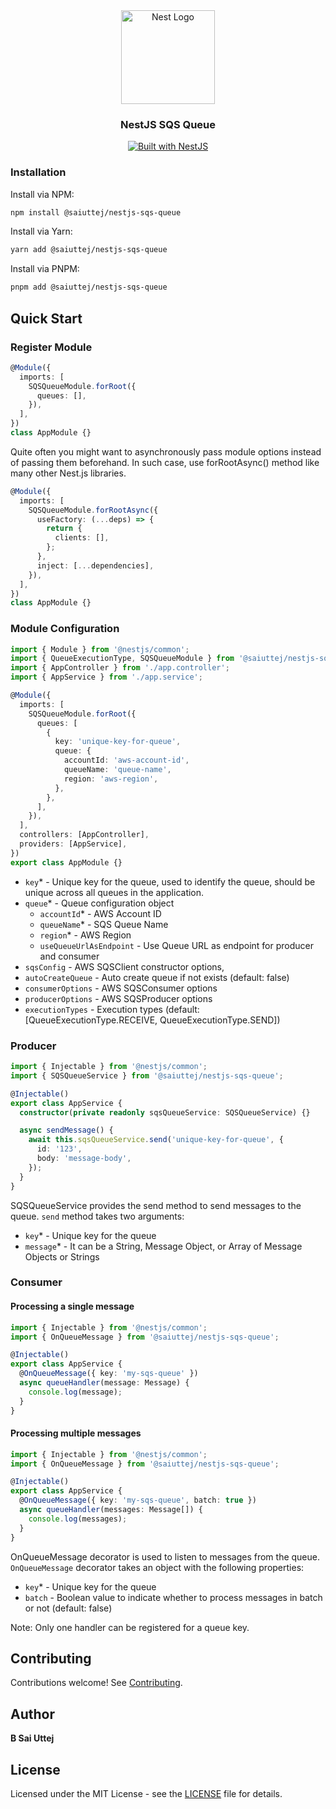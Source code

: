 <div align="center" style="margin-top: 1rem">
  <a href="http://nestjs.com/" target="_blank">
    <img src="https://nestjs.com/img/logo_text.svg" width="150" alt="Nest Logo" />
  </a>
</div>

<h3 align="center">NestJS SQS Queue</h3>

<div align="center">
  <a href="https://nestjs.com" target="_blank">
    <img src="https://img.shields.io/badge/built%20with-NestJs-red.svg" alt="Built with NestJS">
  </a>
</div>

### Installation

Install via NPM:

```bash
npm install @saiuttej/nestjs-sqs-queue
```

Install via Yarn:

```bash
yarn add @saiuttej/nestjs-sqs-queue
```

Install via PNPM:

```bash
pnpm add @saiuttej/nestjs-sqs-queue
```

## Quick Start

### Register Module

```ts
@Module({
  imports: [
    SQSQueueModule.forRoot({
      queues: [],
    }),
  ],
})
class AppModule {}
```

Quite often you might want to asynchronously pass module options instead of passing them beforehand. In such case, use forRootAsync() method like many other Nest.js libraries.

```ts
@Module({
  imports: [
    SQSQueueModule.forRootAsync({
      useFactory: (...deps) => {
        return {
          clients: [],
        };
      },
      inject: [...dependencies],
    }),
  ],
})
class AppModule {}
```

### Module Configuration

```ts
import { Module } from '@nestjs/common';
import { QueueExecutionType, SQSQueueModule } from '@saiuttej/nestjs-sqs-queue';
import { AppController } from './app.controller';
import { AppService } from './app.service';

@Module({
  imports: [
    SQSQueueModule.forRoot({
      queues: [
        {
          key: 'unique-key-for-queue',
          queue: {
            accountId: 'aws-account-id',
            queueName: 'queue-name',
            region: 'aws-region',
          },
        },
      ],
    }),
  ],
  controllers: [AppController],
  providers: [AppService],
})
export class AppModule {}
```

- `key`\* - Unique key for the queue, used to identify the queue, should be unique across all queues in the application.
- `queue`\* - Queue configuration object
  - `accountId`\* - AWS Account ID
  - `queueName`\* - SQS Queue Name
  - `region`\* - AWS Region
  - `useQueueUrlAsEndpoint` - Use Queue URL as endpoint for producer and consumer
- `sqsConfig` - AWS SQSClient constructor options,
- `autoCreateQueue` - Auto create queue if not exists (default: false)
- `consumerOptions` - AWS SQSConsumer options
- `producerOptions` - AWS SQSProducer options
- `executionTypes` - Execution types (default: [QueueExecutionType.RECEIVE, QueueExecutionType.SEND])

### Producer

```ts
import { Injectable } from '@nestjs/common';
import { SQSQueueService } from '@saiuttej/nestjs-sqs-queue';

@Injectable()
export class AppService {
  constructor(private readonly sqsQueueService: SQSQueueService) {}

  async sendMessage() {
    await this.sqsQueueService.send('unique-key-for-queue', {
      id: '123',
      body: 'message-body',
    });
  }
}
```

SQSQueueService provides the send method to send messages to the queue.
`send` method takes two arguments:

- `key`\* - Unique key for the queue
- `message`\* - It can be a String, Message Object, or Array of Message Objects or Strings

### Consumer

#### Processing a single message

```ts
import { Injectable } from '@nestjs/common';
import { OnQueueMessage } from '@saiuttej/nestjs-sqs-queue';

@Injectable()
export class AppService {
  @OnQueueMessage({ key: 'my-sqs-queue' })
  async queueHandler(message: Message) {
    console.log(message);
  }
}
```

#### Processing multiple messages

```ts
import { Injectable } from '@nestjs/common';
import { OnQueueMessage } from '@saiuttej/nestjs-sqs-queue';

@Injectable()
export class AppService {
  @OnQueueMessage({ key: 'my-sqs-queue', batch: true })
  async queueHandler(messages: Message[]) {
    console.log(messages);
  }
}
```

OnQueueMessage decorator is used to listen to messages from the queue.
`OnQueueMessage` decorator takes an object with the following properties:

- `key`\* - Unique key for the queue
- `batch` - Boolean value to indicate whether to process messages in batch or not (default: false)

Note:
Only one handler can be registered for a queue key.

## Contributing

Contributions welcome! See [Contributing](https://github.com/saiuttej-b/nestjs-sqs-queue/blob/main/CONTRIBUTING.md).

## Author

**B Sai Uttej**

## License

Licensed under the MIT License - see the [LICENSE](LICENSE) file for details.
